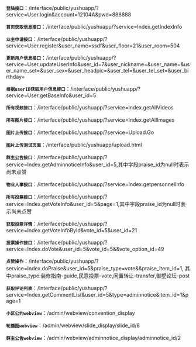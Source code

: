 **`登陆接口`**：/interface/public/yushuapp/?service=User.login&account=12104A&pwd=888888 

**`首页获取信息接口`**：/interface/public/yushuapp/?service=Index.getIndexInfo 

**`业主申请接口`**：/interface/public/yushuapp/?service=User.register&user_name=ssdf&user_floor=21&user_room=504 

**`更新用户信息接口`**：/interface/public/yushuapp/?service=User.updateUserInfo&user_id=7&user_nickname=&user_name=&user_name_set=&user_sex=&user_headpic=&user_tel=&user_tel_set=&user_birthday=

**`根据userID获取用户信息接口`**：/interface/public/yushuapp/?service=User.getBaseInfo&user_id=5

**`所有视频接口`**：/interface/public/yushuapp/?service=Index.getAllVideos

**`所有图片接口`**：/interface/public/yushuapp/?service=Index.getAllImages

**`图片上传接口`**：/interface/public/yushuapp/?service=Upload.Go

**`图片上传测试页面`**：/interface/public/yushuapp/upload.html

**`群主公告接口`**：/interface/public/yushuapp/?service=Index.getAdminnoticeInfo&user_id=5,其中字段praise_id为null时表示尚未点赞

**`物业人事接口`**：/interface/public/yushuapp/?service=Index.getpersonnelInfo

**`所有投票接口`**：/interface/public/yushuapp/?service=Index.getVoteInfo&user_id=5&page=1,其中字段praise_id为null时表示尚未点赞

**`获取投票详情`**：/interface/public/yushuapp/?service=Index.getVoteInfoById&vote_id=5&user_id=21

**`投票操作接口`**：/interface/public/yushuapp/?service=Index.doVote&user_id=5&vote_id=5&&vote_option_id=49

**`点赞操作`**：/interface/public/yushuapp/?service=Index.doPraise&user_id=5&praise_type=vote&&praise_item_id=1,
其中praise_type:装修指南-guide,民意投票-vote,闲置转让-transfer,御墅论坛-post

**`获取评论列表`**：/interface/public/yushuapp/?service=Index.getCommentList&user_id=5&type=adminnotice&item_id=1&page=1

**`小区公约webview`**：/admin/webview/convention_display

**`轮播图webview`**：/admin/webview/slide_display/slide_id/8

**`群主公告webview`**：/admin/webview/adminnotice_display/adminnotice_id/2